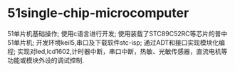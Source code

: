 # 51single-chip-microcomputer
51单片机基础操作;
使用c语言进行开发;
使用装载了STC89C52RC等芯片的普中51单片机;
开发环境keil5,串口及下载软件stc-isp;
通过ADT和接口实现模块化编程;
实现对led,lcd1602,计时器中断，串口中断，热敏、光敏传感器，直流电机等功能或模块外设的调试控制.
